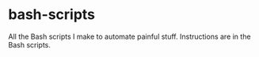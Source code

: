 # bash-scripts
All the Bash scripts I make to automate painful stuff. Instructions are in the Bash scripts.

